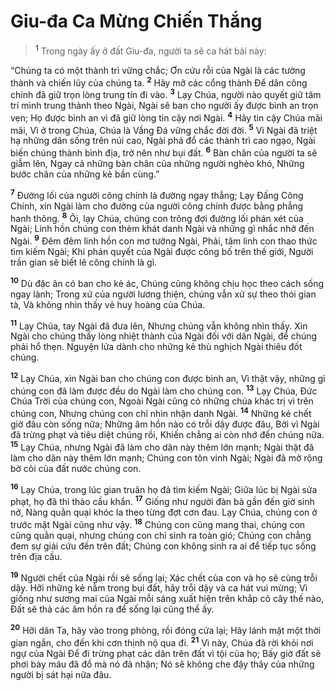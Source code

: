 # Giu-đa Ca Mừng Chiến Thắng

> <sup><b>1</b></sup> Trong ngày ấy ở đất Giu-đa, người ta sẽ ca hát bài này:
>

“Chúng ta có một thành trì vững chắc; Ơn cứu rỗi của Ngài là các tường thành và chiến lũy của chúng ta. <sup><b>2</b></sup> Hãy mở các cổng thành Ðể dân công chính đã giữ trọn lòng trung tín đi vào. <sup><b>3</b></sup> Lạy Chúa, người nào quyết giữ tâm trí mình trung thành theo Ngài, Ngài sẽ ban cho người ấy được bình an trọn vẹn; Họ được bình an vì đã giữ lòng tin cậy nơi Ngài. <sup><b>4</b></sup> Hãy tin cậy Chúa mãi mãi, Vì ở trong Chúa, Chúa là Vầng Ðá vững chắc đời đời. <sup><b>5</b></sup> Vì Ngài đã triệt hạ những dân sống trên núi cao, Ngài phá đổ các thành trì cao ngạo, Ngài biến chúng thành bình địa, trở nên như bụi đất. <sup><b>6</b></sup> Bàn chân của người ta sẽ giẫm lên, Ngay cả những bàn chân của những người nghèo khó, Những bước chân của những kẻ bần cùng.”

<sup><b>7</b></sup> Ðường lối của người công chính là đường ngay thẳng; Lạy Ðấng Công Chính, xin Ngài làm cho đường của người công chính được bằng phẳng hanh thông. <sup><b>8</b></sup> Ôi, lạy Chúa, chúng con trông đợi đường lối phán xét của Ngài; Linh hồn chúng con thèm khát danh Ngài và những gì nhắc nhở đến Ngài. <sup><b>9</b></sup> Ðêm đêm linh hồn con mơ tưởng Ngài, Phải, tâm linh con thao thức tìm kiếm Ngài; Khi phán quyết của Ngài được công bố trên thế giới, Người trần gian sẽ biết lẽ công chính là gì.

<sup><b>10</b></sup> Dù đặc ân có ban cho kẻ ác, Chúng cũng không chịu học theo cách sống ngay lành; Trong xứ của người lương thiện, chúng vẫn xử sự theo thói gian tà, Và không nhìn thấy vẻ huy hoàng của Chúa.

<sup><b>11</b></sup> Lạy Chúa, tay Ngài đã đưa lên, Nhưng chúng vẫn không nhìn thấy. Xin Ngài cho chúng thấy lòng nhiệt thành của Ngài đối với dân Ngài, để chúng phải hổ thẹn. Nguyện lửa dành cho những kẻ thù nghịch Ngài thiêu đốt chúng.

<sup><b>12</b></sup> Lạy Chúa, xin Ngài ban cho chúng con được bình an, Vì thật vậy, những gì chúng con đã làm được đều do Ngài làm cho chúng con. <sup><b>13</b></sup> Lạy Chúa, Ðức Chúa Trời của chúng con, Ngoài Ngài cũng có những chúa khác trị vì trên chúng con, Nhưng chúng con chỉ nhìn nhận danh Ngài. <sup><b>14</b></sup> Những kẻ chết giờ đâu còn sống nữa; Những âm hồn nào có trỗi dậy được đâu, Bởi vì Ngài đã trừng phạt và tiêu diệt chúng rồi, Khiến chẳng ai còn nhớ đến chúng nữa. <sup><b>15</b></sup> Lạy Chúa, nhưng Ngài đã làm cho dân này thêm lớn mạnh; Ngài thật đã làm cho dân này thêm lớn mạnh; Chúng con tôn vinh Ngài; Ngài đã mở rộng bờ cõi của đất nước chúng con.

<sup><b>16</b></sup> Lạy Chúa, trong lúc gian truân họ đã tìm kiếm Ngài; Giữa lúc bị Ngài sửa phạt, họ đã thì thào cầu khẩn. <sup><b>17</b></sup> Giống như người đàn bà gần đến giờ sinh nở, Nàng quằn quại khóc la theo từng đợt cơn đau. Lạy Chúa, chúng con ở trước mặt Ngài cũng như vậy. <sup><b>18</b></sup> Chúng con cũng mang thai, chúng con cũng quằn quại, nhưng chúng con chỉ sinh ra toàn gió; Chúng con chẳng đem sự giải cứu đến trên đất; Chúng con không sinh ra ai để tiếp tục sống trên địa cầu.

<sup><b>19</b></sup> Người chết của Ngài rồi sẽ sống lại; Xác chết của con và họ sẽ cùng trỗi dậy. Hỡi những kẻ nằm trong bụi đất, hãy trỗi dậy và ca hát vui mừng; Vì giống như sương mai của Ngài mỗi sáng xuất hiện trên khắp cỏ cây thế nào, Ðất sẽ thả các âm hồn ra để sống lại cũng thể ấy.

<sup><b>20</b></sup> Hỡi dân Ta, hãy vào trong phòng, rồi đóng cửa lại; Hãy lánh mặt một thời gian ngắn, cho đến khi cơn thịnh nộ qua đi. <sup><b>21</b></sup> Vì này, Chúa đã rời khỏi nơi ngự của Ngài Ðể đi trừng phạt các dân trên đất vì tội của họ; Bấy giờ đất sẽ phơi bày máu đã đổ mà nó đã nhận; Nó sẽ không che đậy thây của những người bị sát hại nữa đâu.


